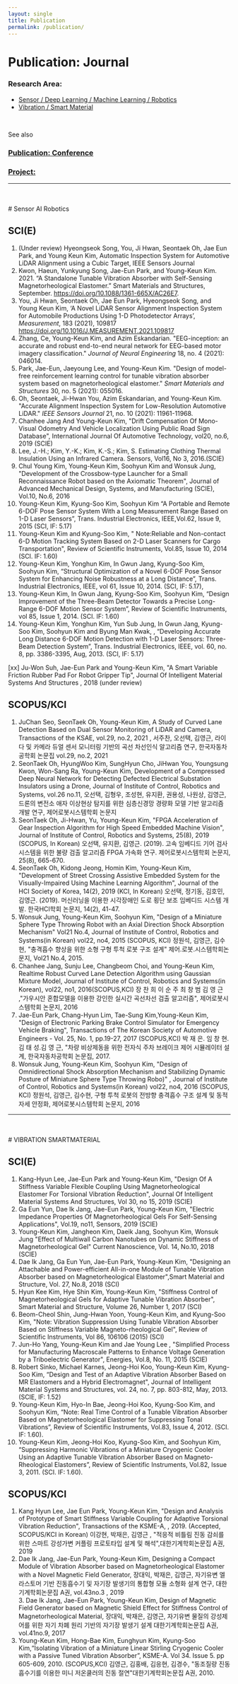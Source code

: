 ```yaml
---
layout: single
title: Publication
permalink: /publication/
---
```


# Publication: Journal
### Research Area: 

* [Sensor / Deep Learning / Machine Learning / Robotics](#Sensor-AI-Robotics)
* [Vibration / Smart Material](#VIBRATION-SMARTMATERIAL)

<br/>

See also
​    
### [Publication: Conference](Conference.md)
### [Project:](project.md)

------

<br/>
<br/>

<a name="Sensor-AI-Robotics"/>
# Sensor AI Robotics

## SCI(E)

1. (Under review) Hyeongseok Song, You, Ji Hwan, Seontaek Oh, Jae Eun Park,  and Young Keun Kim, Automatic Inspection System for Automotive LiDAR Alignment using a Cubic Target, IEEE Sensors Journal
2. Kwon, Haeun, Yunkyung Song, Jae-Eun Park, and Young-Keun Kim. 2021. “A Standalone Tunable Vibration Absorber with Self-Sensing Magnetorheological Elastomer.” Smart Materials and Structures, September. https://doi.org/10.1088/1361-665X/AC26E7.
3. You, Ji Hwan, Seontaek Oh, Jae Eun Park, Hyeongseok Song, and Young Keun Kim, ‘A Novel LiDAR Sensor Alignment Inspection System for Automobile Productions Using 1-D Photodetector Arrays’, *Measurement*, 183 (2021), 109817 <https://doi.org/10.1016/J.MEASUREMENT.2021.109817>
4. Zhang, Ce, Young-Keun Kim, and Azim Eskandarian. "EEG-inception: an accurate and robust end-to-end neural network for EEG-based motor imagery classification." *Journal of Neural Engineering* 18, no. 4 (2021): 046014.
5. Park, Jae-Eun, Jaeyoung Lee, and Young-Keun Kim. "Design of model-free reinforcement learning control for tunable vibration absorber system based on magnetorheological elastomer." *Smart Materials and Structures* 30, no. 5 (2021): 055016.
6. Oh, Seontaek, Ji-Hwan You, Azim Eskandarian, and Young-Keun Kim. "Accurate Alignment Inspection System for Low-Resolution Automotive LiDAR." *IEEE Sensors Journal* 21, no. 10 (2021): 11961-11968.
7. Chanhee Jang And Young-Keun Kim, "Drift Compensation Of Mono-Visual Odometry And Vehicle Localization Using Public Road Sign Database", International Journal Of Automotive Technology, vol20, no.6, 2019 (SCIE)
8. Lee, J.-H.; Kim, Y.-K.; Kim, K.-S.; Kim, S. Estimating Clothing Thermal Insulation Using an Infrared Camera. Sensors, Vol16, No 3, 2016.(SCIE)
9. Chul Young Kim, Young-Keun Kim, Soohyun Kim and Wonsuk Jung, "Development of the Crossbow-type Launcher for a Small Reconnaissance Robot based on the Axiomatic Theorem", Journal of Advanced Mechanical Design, Systems, and Manufacturing (SCIE), Vol.10, No.6, 2016
10. Young-Keun Kim, Kyung-Soo Kim, Soohyun Kim “A Portable and Remote 6-DOF Pose Sensor System With a Long Measurement Range Based on 1-D Laser Sensors”, Trans. Industrial Electronics, IEEE,Vol.62, Issue 9, 2015 (SCI, IF: 5.17)
11. Young-Keun Kim and Kyung-Soo Kim, " Note:Reliable and Non-contact 6-D Motion Tracking System Based on 2-D Laser Scanners for Cargo Transportation", Review of Scientific Instruments, Vol.85, Issue 10, 2014 (SCI. IF: 1.60)
12. Young-Keun Kim, Yonghun Kim, In Gwun Jang, Kyung-Soo Kim, Soohyun Kim, “Structural Optimization of a Novel 6-DOF Pose Sensor System for Enhancing Noise Robustness at a Long Distance”, Trans. Industrial Electronics, IEEE, vol 61, Issue 10, 2014. (SCI, IF: 5.17),
13. Young-Keun Kim, In Gwun Jang, Kyung-Soo Kim, Soohyun Kim, “Design Improvement of the Three-Beam Detector Towards a Precise Long-Range 6-DOF Motion Sensor System”, Review of Scientific Instruments, vol 85, Issue 1, 2014. (SCI. IF: 1.60)
14. Young-Keun Kim, Yonghun Kim, Yun Sub Jung, In Gwun Jang, Kyung-Soo Kim, Soohyun Kim and Byung Man Kwak, , “Developing Accurate Long Distance 6-DOF Motion Detection with 1-D Laser Sensors: Three-Beam Detection System”, Trans. Industrial Electronics, IEEE, vol. 60, no. 8, pp. 3386-3395, Aug, 2013. (SCI, IF: 5.17)

[xx] Ju-Won Suh, Jae-Eun Park and Young-Keun Kim, "A Smart Variable Friction Rubber Pad For Robot Gripper Tip", Journal Of Intelligent Material Systems And Structures , 2018 (under review)



## SCOPUS/KCI

1. JuChan Seo, SeonTaek Oh, Young-Keun Kim, A Study of Curved Lane Detection Based on Dual Sensor Monitoring of LiDAR and Camera, Transactions of the KSAE, vol.29, no.2, 2021 , 서주찬, 오선택, 김영근, 라이다 및 카메라 듀얼 센서 모니터링 기반의 곡선 차선인식 알고리즘 연구,	한국자동차공학회 논문집 vol.29, no.2, 2021 
  2. SeonTaek Oh, HyungWoo Kim, SungHyun Cho, JiHwan You, Youngsung Kwon, Won-Sang Ra, Young-Keun Kim, Development of a Compressed Deep Neural Network for Detecting Defected Electrical Substation Insulators using a Drone, Journal of Institute of Control, Robotics and Systems, vol.26	no.11, 오선택, 김형우, 조성현, 유지환, 권용성, 나원상, 김영근,드론의 변전소 애자 이상현상 탐지를 위한 심층신경망 경량화 모델 기반 알고리즘 개발 연구, 제어로봇시스템학회 논문지
2. SeonTaek Oh, Ji-Hwan, Yu, Young-Keun Kim, "FPGA Acceleration of Gear Inspection Algorithm for High Speed Embedded Machine Vision", Journal of Institute of Control, Robotics and Systems, 25(8), 2019 (SCOPUS, In Korean) 오선택, 유지환, 김영근. (2019). 고속 임베디드 기어 검사 시스템을 위한 불량 검출 알고리즘 FPGA 가속화 연구. 제어로봇시스템학회 논문지, 25(8), 665-670.
3. SeonTaek Oh, Kidong Jeong, Homin Kim, Young-Keun Kim, "Development of Street Crossing Assistive Embedded System for the Visually-Impaired Using Machine Learning Algorithm", Journal of the HCI Society of Korea, 14(2), 2019 (KCI, In Korean) 오선택, 정기동, 김호민, 김영근. (2019). 머신러닝을 이용한 시각장애인 도로 횡단 보조 임베디드 시스템 개발. 한국HCI학회 논문지, 14(2), 41-47.
4. Wonsuk Jung, Young-Keun Kim, Soohyun Kim, "Design of a Miniature Sphere Type Throwing Robot with an Axial Direction Shock Absorption Mechanism" Vol21 No.4, Journal of Institute of Control, Robotics and Systems(in Korean) vol22, no4, 2015 (SCOPUS, KCI) 정원석, 김영근, 김수현, "충격흡수 향상을 위한 소형 구형 투척 로봇 구조 설계" 제어.로봇.시스템학회논문지, Vol21 No.4, 2015.
5. Chanhee Jang, Sunju Lee, Changbeom Choi, and Young-Keun Kim, Realtime Robust Curved Lane Detection Algorithm using Gaussian Mixture Model, Journal of Institute of Control, Robotics and Systems(in Korean), vol22, no1, 2016(SCOPUS,KCI) 장 찬 희 이 순 주 최 창 범 김 영 근 ,"가우시안 혼합모델을 이용한 강인한 실시간 곡선차선 검출 알고리즘", 제어로봇시스템학회 논문지, 2016
6. Jae-Eun Park, Chang-Hyun Lim, Tae-Sung Kim,Young-Keun Kim, "Design of Electronic Parking Brake Control Simulator for Emergency Vehicle Braking", Transactions of The Korean Society of Automotive Engineers - Vol. 25, No. 1, pp.19-27, 2017 (SCOPUS,KCI) 박 재 은․ 임 창 현․김 태 성․김 영 근, "차량 비상제동을 위한 전자식 주차 브레이크 제어 시뮬레이터 설계, 한국자동차공학회 논문집, 2017.
7. Wonsuk Jung, Young-Keun Kim, Soohyun Kim, "Design of Omnidirectional Shock Absorption Mechanism and Stabilizing Dynamic Posture of Miniature Sphere Type Throwing Robo)" , Journal of Institute of Control, Robotics and Systems(in Korean) vol22, no4, 2016 (SCOPUS, KCI) 정원석, 김영근, 김수현, 구형 투척 로봇의 전방향 충격흡수 구조 설계 및 동적 자세 안정화, 제어로봇시스템학회 논문지, 2016

---
<br/>
<br/>

<a name="VIBRATION-SMARTMATERIAL"/>
# VIBRATION SMARTMATERIAL 

## SCI(E)

1. Kang-Hyun Lee, Jae-Eun Park and Young-Keun Kim, "Design Of A Stiffness Variable Flexible Coupling Using Magnetorheological Elastomer For Torsional Vibration Reduction", Journal Of Intelligent Material Systems And Structures, Vol 30, no 15, 2019 (SCIE)
2. Ga Eun Yun, Dae Ik Jang, Jae-Eun Park, Young-Keun Kim, "Electric Impedance Properties Of Magnetorheological Gels For Self-Sensing Applications", Vol.19, no11, Sensors, 2019 (SCIE)
3. Young-Keun Kim, Jangheon Kim, Daeik Jang, Soohyun Kim, Wonsuk Jung "Effect of Multiwall Carbon Nanotubes on Dynamic Stiffness of Magnetorheological Gel" Current Nanoscience, Vol. 14, No.10, 2018 (SCIE)
4. Dae Ik Jang, Ga Eun Yun, Jae-Eun Park, Young-Keun Kim, "Designing an Attachable and Power-efficient All-in-one Module of Tunable Vibration Absorber based on Magnetorheological Elastomer",Smart Material and Structure, Vol. 27, No.8, 2018 (SCI)
5. Hyun Kee Kim, Hye Shin Kim, Young-Keun Kim, "Stiffness Control of Magnetorheological Gels for Adaptive Tunable Vibration Absorber", Smart Material and Structure, Volume 26, Number 1, 2017 (SCI)
6. Beom-Cheol Shin, Jung-Hwan Yoon, Young-Keun Kim, and Kyung-Soo Kim, "Note: Vibration Suppression Using Tunable Vibration Absorber Based on Stiffness Variable Magneto-rheological Gel", Review of Scientific Instruments, Vol 86, 106106 (2015) (SCI)
7. Jun-Ho Yang, Young-Keun Kim and Jae Young Lee , "Simplified Process for Manufacturing Macroscale Patterns to Enhance Voltage Generation by a Triboelectric Generator", Energies, Vol.8, No. 11, 2015 (SCIE)
8. Robert Sinko, Michael Karnes, Jeong-Hoi Koo, Young-Keun Kim, Kyung-Soo Kim, “Design and Test of an Adaptive Vibration Absorber Based on MR Elastomers and a Hybrid Electromagnet", Journal of Intelligent Material Systems and Structures, vol. 24, no. 7, pp. 803-812, May, 2013. (SCIE, IF: 1.52)
9. Young-Keun Kim, Hyo-In Bae, Jeong-Hoi Koo, Kyung-Soo Kim, and Soohyun Kim, “Note: Real Time Control of a Tunable Vibration Absorber Based on Magnetorheological Elastomer for Suppressing Tonal Vibrations”, Review of Scientific Instruments, Vol.83, Issue 4, 2012. (SCI. IF: 1.60).
10. Young-Keun Kim, Jeong-Hoi Koo, Kyung-Soo Kim, and Soohyun Kim, “Suppressing Harmonic Vibrations of a Miniature Cryogenic Cooler Using an Adaptive Tunable Vibration Absorber Based on Magneto-Rheological Elastomers”, Review of Scientific Instruments, Vol.82, Issue 3, 2011. (SCI. IF: 1.60).





## SCOPUS/KCI

1. Kang Hyun Lee, Jae Eun Park, Young-Keun Kim, "Design and Analysis of Prototype of Smart Stiffness Variable Coupling for Adaptive Torsional Vibration Reduction", Transactions of the KSME-A, , 2019. (Accepted, SCOPUS/KCI in Korean) 이강현, 박재은, 김영근 , "적응적 비틀림 진동 감쇠를 위한 스마트 강성가변 커플링 프로토타입 설계 및 해석",대한기계학회논문집 A권, 2019
  2. Dae Ik Jang, Jae-Eun Park, Young-Keun Kim, Designing a Compact Module of Vibration Absorber based on Magnetorheological Elastomer with a Novel Magnetic Field Generator, 장대익, 박재은, 김영근, 자기유변 엘라스토머 기반 진동흡수기 및 자기장 발생기의 통합형 모듈 소형화 설계 연구,  대한기계학회논문집 A권, vol.43no.3	, 2019		
    3. Dae Ik Jang, Jae-Eun Park, Young-Keun Kim, Design of Magnetic Field Generator based on Magnetic Shield Effect for Stiffness Control of Magnetorheological Material, 장대익, 박재은, 김영근, 자기유변 물질의 강성제어를 위한 자기 차폐 원리 기반의 자기장 발생기 설계 대한기계학회논문집 A권, vol.41no.9, 2017		
2. Young-Keun Kim, Hong-Bae Kim, Eunghyun Kim, Kyung-Soo Kim,“Isolating Vibration of a Miniature Linear Stirling Cryogenic Cooler with a Passive Tuned Vibration Absorber”, KSME-A. Vol 34. Issue 5. pp 605-609, 2010. (SCOPUS,KCI) 김영근, 김홍배, 김응현, 김경수, "동조질량 진동흡수기를 이용한 미니 저온쿨러의 진동 절연"대한기계학회논문집 A권, 2010. 
